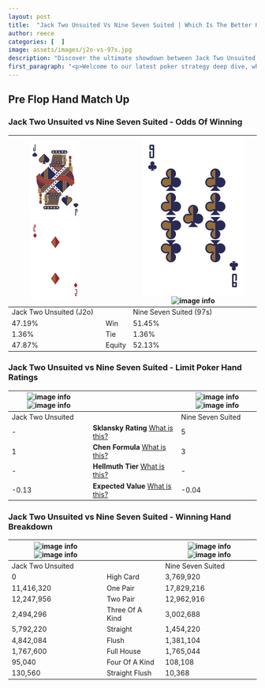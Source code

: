 ```yaml
---
layout: post
title:  "Jack Two Unsuited Vs Nine Seven Suited | Which Is The Better Hand In Poker? A Complete Guide"
author: reece
categories: [  ]
image: assets/images/j2o-vs-97s.jpg
description: "Discover the ultimate showdown between Jack Two Unsuited and Nine Seven Suited in poker! Uncover the odds, strategies, and scenarios where one hand triumphs over the other. Get ready to up your poker game with this thrilling analysis."
first_paragraph: "<p>Welcome to our latest poker strategy deep dive, where we're pitting two distinct hands against each other in a high-stakes showdown: Jack Two Unsuited vs Nine Seven Suited.</p><p>In the dynamic world of poker, every decision counts, and knowing which hand holds the upper hand is key to your success at the table.</p><p>In this article, we'll dissect these two hands, explore the scenarios where one dominates the other, and equip you with the knowledge to make strategic choices that can tip the odds in your favor.</p><p>Get ready to unravel the intriguing dynamics of these poker hands and elevate your game to new heights.</p>"
---
```




[comment]: # (sp0)

## Pre Flop Hand Match Up

<div class="table hand-ratings" markdown="1"> 



### Jack Two Unsuited vs Nine Seven Suited - Odds Of Winning


    
| ![image info](assets/images/hand1/J.png) ![image info](assets/images/hand1/2o.png) |  | ![image info](assets/images/hand2/9.png) ![image info](assets/images/hand2/7s.png) |
| -------- | -------- | -------- |
| Jack Two Unsuited (J2o) |  | Nine Seven Suited (97s) |
| 47.19% | Win | 51.45% |
| 1.36% | Tie | 1.36% |
| 47.87% | Equity | 52.13% |




[comment]: # (sp1)



### Jack Two Unsuited vs Nine Seven Suited - Limit Poker Hand Ratings


    
| ![image info](https://www.riverpairs.com/assets/images/hand1/J.png) ![image info](https://www.riverpairs.com/assets/images/hand1/2o.png) |  | ![image info](https://www.riverpairs.com/assets/images/hand2/9.png) ![image info](https://www.riverpairs.com/assets/images/hand2/7s.png) |
| -------- | -------- | -------- |
| Jack Two Unsuited |  | Nine Seven Suited |
| - | **Sklansky Rating** [What is this?](/sklansky-rating-explained) | 5 |
| 1 | **Chen Formula** [What is this?](/chen-formula-explained) | 3 |
| - | **Hellmuth Tier** [What is this?](/Hellmuth-tier-explained) | - |
| -0.13 | **Expected Value** [What is this?](/expected-value-explained) | -0.04 |




[comment]: # (sp2)



### Jack Two Unsuited vs Nine Seven Suited - Winning Hand Breakdown


    
| ![image info](https://www.riverpairs.com/assets/images/hand1/J.png) ![image info](https://www.riverpairs.com/assets/images/hand1/2o.png) |  | ![image info](https://www.riverpairs.com/assets/images/hand2/9.png) ![image info](https://www.riverpairs.com/assets/images/hand2/7s.png) |
| -------- | -------- | -------- |
| Jack Two Unsuited |  | Nine Seven Suited |
| 0 | High Card | 3,769,920 |
| 11,416,320 | One Pair | 17,829,216 |
| 12,247,956 | Two Pair | 12,962,916 |
| 2,494,296 | Three Of A Kind | 3,002,688 |
| 5,792,220 | Straight | 1,454,220 |
| 4,842,084 | Flush | 1,381,104 |
| 1,767,600 | Full House | 1,765,044 |
| 95,040 | Four Of A Kind | 108,108 |
| 130,560 | Straight Flush | 10,368 |




[comment]: # (sp3)



</div>

[comment]: # (sp4)



[comment]: # (sp5)

